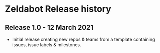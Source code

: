 # Zeldabot Release history

## Release 1.0 - 12 March 2021

- Initial release creating new repos & teams from a template containing issues, issue labels & milestones.

